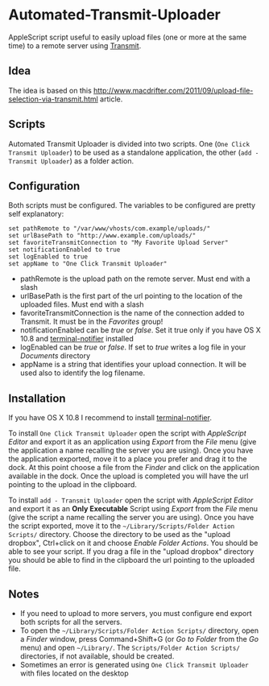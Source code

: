 Automated-Transmit-Uploader
===========================
AppleScript script useful to easily upload files (one or more at the same time) to a remote server using [Transmit](http://panic.com/transmit/).

## Idea
The idea is based on this http://www.macdrifter.com/2011/09/upload-file-selection-via-transmit.html article.

## Scripts
Automated Transmit Uploader is divided into two scripts. One (`One Click Transmit Uploader`) to be used as a standalone application, the other (`add - Transmit Uploader`) as a folder action.

## Configuration
Both scripts must be configured. The variables to be configured are pretty self explanatory:

    set pathRemote to "/var/www/vhosts/com.example/uploads/"
    set urlBasePath to "http://www.example.com/uploads/"
    set favoriteTransmitConnection to "My Favorite Upload Server"
    set notificationEnabled to true
    set logEnabled to true
    set appName to "One Click Transmit Uploader"

- pathRemote is the upload path on the remote server. Must end with a slash
- urlBasePath is the first part of the url pointing to the location of the uploaded files. Must end with a slash
- favoriteTransmitConnection is the name of the connection added to Transmit. It must be in the *Favorites* group!
- notificationEnabled can be *true* or *false*. Set it true only if you have OS X 10.8 and [terminal-notifier](http://github.com/alloy/terminal-notifier) installed
- logEnabled can be *true* or *false*. If set to *true* writes a log file in your *Documents* directory
- appName is a string that identifies your upload connection. It will be used also to identify the log filename.

## Installation
If you have OS X 10.8 I recommend to install [terminal-notifier](http://github.com/alloy/terminal-notifier).

To install `One Click Transmit Uploader` open the script with *AppleScript Editor* and export it as an application using *Export* from the *File* menu (give the application a name recalling the server you are using). Once you have the application exported, move it to a place you prefer and drag it to the dock. At this point choose a file from the *Finder* and click on the application available in the dock. Once the upload is completed you will have the url pointing to the upload in the clipboard.

To install `add - Transmit Uploader` open the script with *AppleScript Editor* and export it as an **Only Executable** Script using *Export* from the *File* menu (give the script a name recalling the server you are using). Once you have the script exported, move it to the `~/Library/Scripts/Folder Action Scripts/` directory. Choose the directory to be used as the "upload dropbox", Ctrl+click on it and choose *Enable Folder Actions*. You should be able to see your script. If you drag a file in the "upload dropbox" directory you should be able to find in the clipboard the url pointing to the uploaded file.

## Notes
- If you need to upload to more servers, you must configure end export both scripts for all the servers.
- To open the `~/Library/Scripts/Folder Action Scripts/` directory, open a *Finder* window, press Command+Shift+G (or *Go to Folder* from the *Go* menu) and open `~/Library/`. The `Scripts/Folder Action Scripts/` directories, if not available, should be created.
- Sometimes an error is generated using `One Click Transmit Uploader` with files located on the desktop 
